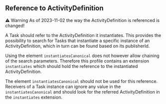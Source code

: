 
## Reference to ActivityDefinition

<div class="warning">
<p><span>⚠️ Warning</span>&nbsp;As of 2023-11-02 the way the ActivityDefinition is referenced is changed!
</div>

A Task should refer to the ActivityDefinition it instantiates. This provides the possibility to search for Tasks that instantiate a specific instance of an ActivityDefinition, which in turn can be found based on its publisherId.

Using the element `instantiatesCanonical` does not however allow chaining of the search parameters. Therefore this profile contains an extension `instantiates` which should hold the reference to the instantiated ActivityDefinition.

The element `instantiatesCanonical` should not be used for this reference. Receivers of a Task instance can ignore any value in the `instantiatesCanonical` and should look for the referred ActivityDefinition in the `instantiates` extension.